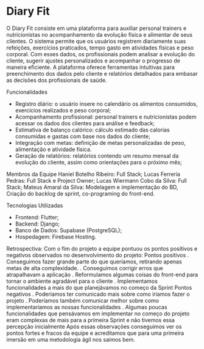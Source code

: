 # Diary Fit

O Diary Fit consiste em uma plataforma para auxiliar personal trainers e nutricionistas no acompanhamento da evolução física e alimentar de seus clientes. O sistema permite que os usuários registrem diariamente suas refeições, exercícios praticados, tempo gasto em atividades físicas e peso corporal. Com esses dados, os profissionais podem analisar a evolução do cliente, sugerir ajustes personalizados e acompanhar o progresso de maneira eficiente. A plataforma oferece ferramentas intuitivas para preenchimento dos dados pelo cliente e relatórios detalhados para embasar as decisões dos profissionais de saúde.

Funcionalidades
- Registro diário: o usuário insere no calendário os alimentos consumidos, exercícios realizados e peso corporal;
- Acompanhamento profissional: personal trainers e nutricionistas podem acessar os dados dos clientes para análise e feedback;
- Estimativa de balanço calórico: cálculo estimado das calorias consumidas e gastas com base nos dados do cliente;
- Integração com metas: definição de metas personalizadas de peso, alimentação e atividade física.
- Geração de relatórios: relatórios contendo um resumo mensal da evolução do cliente, assim como orientações para o próximo mês;

Membros da Equipe
Haniel Botelho Ribeiro: Full Stack;
Lucas Ferreria Pedras: Full Stack e Project Owner;
Lucas Wiermann Cobo da Silva: Full Stack;
Mateus Amaral da Silva: Modelagem e implementação do BD, Criação do backlog de sprint, co-programing do front-end.

Tecnologias Utilizadas
- Frontend: Flutter;
- Backend: Django;
- Banco de Dados: Supabase (PostgreSQL);
- Hospedagem: Firebase Hosting.

Retrospectiva:
Com o fim do projeto a equipe pontuou os pontos positivos e negativos observados no desenvolvimento do projeto:
  Pontos positivos
  . Conseguimos fazer grande parte do que queríamos, retirando apenas metas de alta complexidade.
  . Conseguimos corrigir erros que atrapalhavam a aplicação
  . Reformulamos algumas coisas do front-end para tornar o ambiente agradável para o cliente
  . Implementamos funcionalidades a mais do que planejávamos no começo da Sprint
  Pontos negativos
  . Poderíamos ter comunicado mais sobre como iriamos fazer o projeto
  . Poderíamos também comunicar melhor sobre como implementaríamos as nossas funcionalidades
  . Algumas poucas funcionalidades que pensávamos em implementar no começo do projeto eram complexas de mais para a primeira Sprint e não tivemos essa percepção inicialmente
Após essas observações conseguimos ver os pontos fortes e fracos da equipe e acreditamos que para uma primeira imersão em uma metodologia ágil nos saimos bem.

